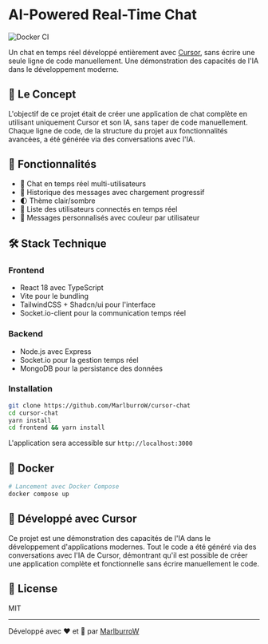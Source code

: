# AI-Powered Real-Time Chat

![Docker CI](https://github.com/MarlburroW/cursor-chat/actions/workflows/docker-build.yml/badge.svg)

Un chat en temps réel développé entièrement avec [Cursor](https://cursor.sh/), sans écrire une seule ligne de code manuellement. Une démonstration des capacités de l'IA dans le développement moderne.

## 🎯 Le Concept

L'objectif de ce projet était de créer une application de chat complète en utilisant uniquement Cursor et son IA, sans taper de code manuellement. Chaque ligne de code, de la structure du projet aux fonctionnalités avancées, a été générée via des conversations avec l'IA.

## 🚀 Fonctionnalités

- 💬 Chat en temps réel multi-utilisateurs
- 📜 Historique des messages avec chargement progressif
- 🌓 Thème clair/sombre
- 👥 Liste des utilisateurs connectés en temps réel
- 🎨 Messages personnalisés avec couleur par utilisateur

## 🛠️ Stack Technique

### Frontend

- React 18 avec TypeScript
- Vite pour le bundling
- TailwindCSS + Shadcn/ui pour l'interface
- Socket.io-client pour la communication temps réel

### Backend

- Node.js avec Express
- Socket.io pour la gestion temps réel
- MongoDB pour la persistance des données

### Installation

```bash
git clone https://github.com/MarlburroW/cursor-chat
cd cursor-chat
yarn install
cd frontend && yarn install
```

L'application sera accessible sur `http://localhost:3000`

## 🐳 Docker

```bash
# Lancement avec Docker Compose
docker compose up
```

## 🤖 Développé avec Cursor

Ce projet est une démonstration des capacités de l'IA dans le développement d'applications modernes. Tout le code a été généré via des conversations avec l'IA de Cursor, démontrant qu'il est possible de créer une application complète et fonctionnelle sans écrire manuellement le code.

## 📝 License

MIT

---

Développé avec ❤️ et 🤖 par [MarlburroW](https://github.com/MarlburroW)

